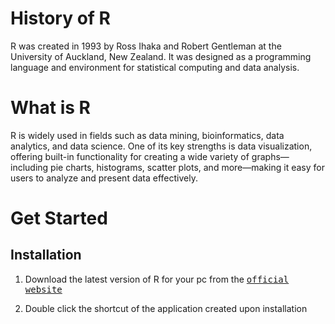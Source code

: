 # History of R
R was created in 1993 by Ross Ihaka and Robert Gentleman at the University of Auckland, New Zealand. It was designed as a programming language and environment for statistical computing and data analysis.

# What is R
R is widely used in fields such as data mining, bioinformatics, data analytics, and data science.
One of its key strengths is data visualization, offering built-in functionality for creating a wide variety of graphs—including pie charts, histograms, scatter plots, and more—making it easy for users to analyze and present data effectively.

# Get Started
## Installation
1. Download the latest version of R for your pc from the <kbd>[official website](https://cloud.r-project.org)</kbd>

2. Double click the shortcut of the application created upon installation
